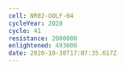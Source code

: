 ```yaml
---
cell: NR02-GOLF-04
cycleYear: 2020
cycle: 41
resistance: 2000000
enlightened: 493000
date: 2020-10-30T17:07:35.617Z
---
```

